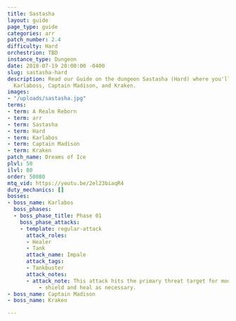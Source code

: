 ```yaml
---
title: Sastasha
layout: guide
page_type: guide
categories: arr
patch_number: 2.4
difficulty: Hard
orchestrion: TBD
instance_type: Dungeon
date: 2018-07-19 20:00:00 -0400
slug: sastasha-hard
description: Read our Guide on the dungeon Sastasha (Hard) where you'll face off against
  Karlaboss, Captain Madison, and Kraken.
images:
- "/uploads/sastasha.jpg"
terms:
- term: A Realm Reborn
- term: arr
- term: Sastasha
- term: Hard
- term: Karlabos
- term: Captain Madison
- term: Kraken
patch_name: Dreams of Ice
plvl: 50
ilvl: 80
order: 50080
mtq_vid: https://youtu.be/2el23biaqR4
duty_mechanics: []
bosses:
- boss_name: Karlabos
  boss_phases:
  - boss_phase_title: Phase 01
    boss_phase_attacks:
    - template: regular-attack
      attack_roles:
      - Healer
      - Tank
      attack_name: Impale
      attack_tags:
      - Tankbuster
      attack_notes:
      - attack_note: This attack hits the primary threat target for moderate damage
          - shield and heal as necessary.
- boss_name: Captain Madison
- boss_name: Kraken

---
```

